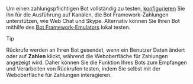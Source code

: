 Um einen zahlungspflichtigen Bot vollständig zu testen, [konfigurieren](~/bot-service-manage-channels.md) Sie ihn für die Ausführung auf Kanälen, die Bot Framework-Zahlungen unterstützen, wie Web Chat und Skype. Alternativ können Sie Ihren Bot mithilfe des [Bot Framework-Emulators](~/bot-service-debug-emulator.md) lokal testen.

> [!TIP]
> Rückrufe werden an Ihren Bot gesendet, wenn ein Benutzer Daten ändert oder auf **Zahlen** klickt, während die Weboberfläche für Zahlungen angezeigt wird. Daher können Sie die Funktion Ihres Bots zum Empfangen und Verarbeiten von Rückrufen testen, indem Sie selbst mit der Weboberfläche für Zahlungen interagieren.
